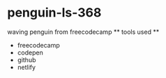 # penguin-ls-368
waving penguin from freecodecamp
** tools used **
* freecodecamp
* codepen
* github
* netlify